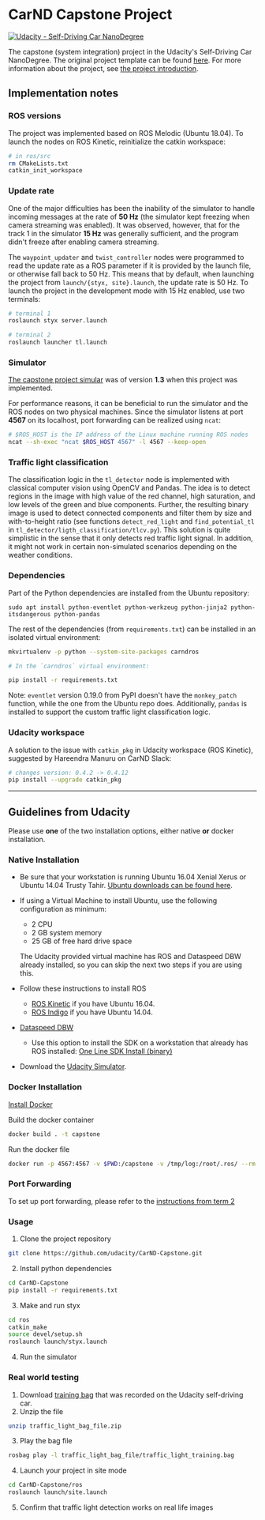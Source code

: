 # CarND Capstone Project

[![Udacity - Self-Driving Car NanoDegree](https://s3.amazonaws.com/udacity-sdc/github/shield-carnd.svg)](http://www.udacity.com/drive)

The capstone (system integration) project in the Udacity's Self-Driving Car NanoDegree. The original project template can be found [here](https://github.com/udacity/CarND-Capstone). For more information about the project, see [the project introduction](https://classroom.udacity.com/nanodegrees/nd013/parts/6047fe34-d93c-4f50-8336-b70ef10cb4b2/modules/e1a23b06-329a-4684-a717-ad476f0d8dff/lessons/462c933d-9f24-42d3-8bdc-a08a5fc866e4/concepts/5ab4b122-83e6-436d-850f-9f4d26627fd9).

## Implementation notes 

### ROS versions

The project was implemented based on ROS Melodic (Ubuntu 18.04). To launch the nodes on ROS Kinetic, reinitialize the catkin workspace:

```bash
# in ros/src
rm CMakeLists.txt
catkin_init_workspace
```

### Update rate

One of the major difficulties has been the inability of the simulator to handle incoming messages at the rate of **50 Hz** (the simulator kept freezing when camera streaming was enabled). It was observed, however, that for the track 1 in the simulator **15 Hz** was generally sufficient, and the program didn't freeze after enabling camera streaming. 

The `waypoint_updater` and `twist_controller` nodes were programmed to read the update rate as a ROS parameter if it is provided by the launch file, or otherwise fall back to 50 Hz. This means that by default, when launching the project from `launch/{styx, site}.launch`, the update rate is 50 Hz. To launch the project in the development mode with 15 Hz enabled, use two terminals: 

```bash
# terminal 1
roslaunch styx server.launch
```

```bash
# terminal 2
roslaunch launcher tl.launch
```

### Simulator

[The capstone project simular](https://github.com/udacity/CarND-Capstone/releases) was of version **1.3** when this project was implemented. 

For performance reasons, it can be beneficial to run the simulator and the ROS nodes on two physical machines. Since the simulator listens at port **4567** on its localhost, port forwarding can be realized using `ncat`:

```bash
# $ROS_HOST is the IP address of the Linux machine running ROS nodes
ncat --sh-exec "ncat $ROS_HOST 4567" -l 4567 --keep-open
```

### Traffic light classification

The classification logic in the `tl_detector` node is implemented with classical computer vision using OpenCV and Pandas. The idea is to detect regions in the image with high value of the red channel, high saturation, and low levels of the green and blue components. Further, the resulting binary image is used to detect connected components and filter them by size and with-to-height ratio (see functions `detect_red_light` and `find_potential_tl` in `tl_detector/ligth_classification/tlcv.py`). This solution is quite simplistic in the sense that it only detects red traffic light signal. In addition, it might not work in certain non-simulated scenarios depending on the weather conditions. 

### Dependencies

Part of the Python dependencies are installed from the Ubuntu repository:

```
sudo apt install python-eventlet python-werkzeug python-jinja2 python-itsdangerous python-pandas
```

The rest of the dependencies (from `requirements.txt`) can be installed in an isolated virtual environment:

```bash
mkvirtualenv -p python --system-site-packages carndros

# In the `carndros` virtual environment:

pip install -r requirements.txt
```

Note: `eventlet` version 0.19.0 from PyPI doesn't have the `monkey_patch` function, while the one from the Ubuntu repo does. Additionally, `pandas` is installed to support the custom traffic light classification logic. 

### Udacity workspace

A solution to the issue with `catkin_pkg` in Udacity workspace (ROS Kinetic), suggested by Hareendra Manuru on CarND Slack:

```bash
# changes version: 0.4.2 -> 0.4.12
pip install --upgrade catkin_pkg 
```
---

## Guidelines from Udacity

Please use **one** of the two installation options, either native **or** docker installation.

### Native Installation

* Be sure that your workstation is running Ubuntu 16.04 Xenial Xerus or Ubuntu 14.04 Trusty Tahir. [Ubuntu downloads can be found here](https://www.ubuntu.com/download/desktop).
* If using a Virtual Machine to install Ubuntu, use the following configuration as minimum:
  * 2 CPU
  * 2 GB system memory
  * 25 GB of free hard drive space

  The Udacity provided virtual machine has ROS and Dataspeed DBW already installed, so you can skip the next two steps if you are using this.

* Follow these instructions to install ROS
  * [ROS Kinetic](http://wiki.ros.org/kinetic/Installation/Ubuntu) if you have Ubuntu 16.04.
  * [ROS Indigo](http://wiki.ros.org/indigo/Installation/Ubuntu) if you have Ubuntu 14.04.
* [Dataspeed DBW](https://bitbucket.org/DataspeedInc/dbw_mkz_ros)
  * Use this option to install the SDK on a workstation that already has ROS installed: [One Line SDK Install (binary)](https://bitbucket.org/DataspeedInc/dbw_mkz_ros/src/81e63fcc335d7b64139d7482017d6a97b405e250/ROS_SETUP.md?fileviewer=file-view-default)
* Download the [Udacity Simulator](https://github.com/udacity/CarND-Capstone/releases).

### Docker Installation
[Install Docker](https://docs.docker.com/engine/installation/)

Build the docker container
```bash
docker build . -t capstone
```

Run the docker file
```bash
docker run -p 4567:4567 -v $PWD:/capstone -v /tmp/log:/root/.ros/ --rm -it capstone
```

### Port Forwarding
To set up port forwarding, please refer to the [instructions from term 2](https://classroom.udacity.com/nanodegrees/nd013/parts/40f38239-66b6-46ec-ae68-03afd8a601c8/modules/0949fca6-b379-42af-a919-ee50aa304e6a/lessons/f758c44c-5e40-4e01-93b5-1a82aa4e044f/concepts/16cf4a78-4fc7-49e1-8621-3450ca938b77)

### Usage

1. Clone the project repository
```bash
git clone https://github.com/udacity/CarND-Capstone.git
```

2. Install python dependencies
```bash
cd CarND-Capstone
pip install -r requirements.txt
```
3. Make and run styx
```bash
cd ros
catkin_make
source devel/setup.sh
roslaunch launch/styx.launch
```
4. Run the simulator

### Real world testing
1. Download [training bag](https://s3-us-west-1.amazonaws.com/udacity-selfdrivingcar/traffic_light_bag_file.zip) that was recorded on the Udacity self-driving car.
2. Unzip the file
```bash
unzip traffic_light_bag_file.zip
```
3. Play the bag file
```bash
rosbag play -l traffic_light_bag_file/traffic_light_training.bag
```
4. Launch your project in site mode
```bash
cd CarND-Capstone/ros
roslaunch launch/site.launch
```
5. Confirm that traffic light detection works on real life images
